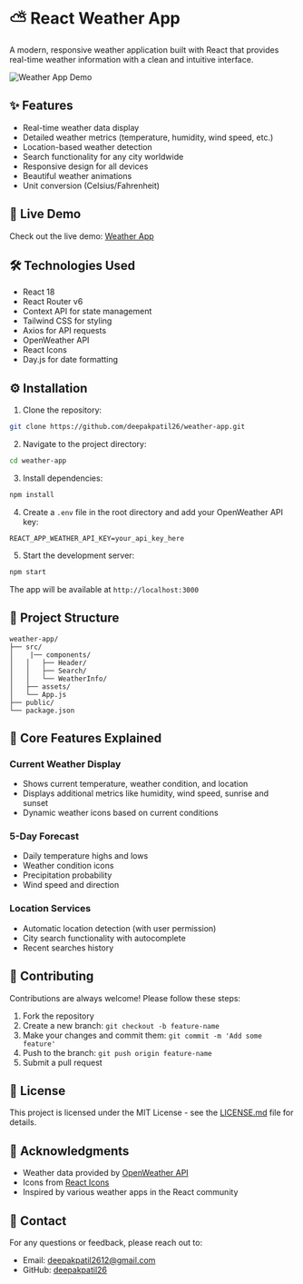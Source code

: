 # ⛅ React Weather App

A modern, responsive weather application built with React that provides real-time weather information with a clean and intuitive interface.

![Weather App Demo](/api/placeholder/800/400)

## ✨ Features

- Real-time weather data display
- Detailed weather metrics (temperature, humidity, wind speed, etc.)
- Location-based weather detection
- Search functionality for any city worldwide
- Responsive design for all devices
- Beautiful weather animations
- Unit conversion (Celsius/Fahrenheit)

## 🚀 Live Demo

Check out the live demo: [Weather App](https://your-weather-app-url.com)

## 🛠️ Technologies Used

- React 18
- React Router v6
- Context API for state management
- Tailwind CSS for styling
- Axios for API requests
- OpenWeather API
- React Icons
- Day.js for date formatting

## ⚙️ Installation

1. Clone the repository:
```bash
git clone https://github.com/deepakpatil26/weather-app.git
```

2. Navigate to the project directory:
```bash
cd weather-app
```

3. Install dependencies:
```bash
npm install
```

4. Create a `.env` file in the root directory and add your OpenWeather API key:
```env
REACT_APP_WEATHER_API_KEY=your_api_key_here
```

5. Start the development server:
```bash
npm start
```

The app will be available at `http://localhost:3000`

## 📁 Project Structure

```
weather-app/
├── src/
│    |── components/
│   │   ├── Header/
│   │   ├── Search/
│   │   └── WeatherInfo/
│   ├── assets/
│   └── App.js
├── public/
└── package.json
```

## 🎯 Core Features Explained

### Current Weather Display
- Shows current temperature, weather condition, and location
- Displays additional metrics like humidity, wind speed, sunrise and sunset
- Dynamic weather icons based on current conditions

### 5-Day Forecast
- Daily temperature highs and lows
- Weather condition icons
- Precipitation probability
- Wind speed and direction

### Location Services
- Automatic location detection (with user permission)
- City search functionality with autocomplete
- Recent searches history

## 🤝 Contributing

Contributions are always welcome! Please follow these steps:

1. Fork the repository
2. Create a new branch: `git checkout -b feature-name`
3. Make your changes and commit them: `git commit -m 'Add some feature'`
4. Push to the branch: `git push origin feature-name`
5. Submit a pull request

## 📝 License

This project is licensed under the MIT License - see the [LICENSE.md](LICENSE.md) file for details.

## 🙏 Acknowledgments

- Weather data provided by [OpenWeather API](https://openweathermap.org/api)
- Icons from [React Icons](https://react-icons.github.io/react-icons/)
- Inspired by various weather apps in the React community

## 📧 Contact

For any questions or feedback, please reach out to:
- Email: deepakpatil2612@gmail.com
- GitHub: [deepakpatil26](https://github.com/deepakpatil26)